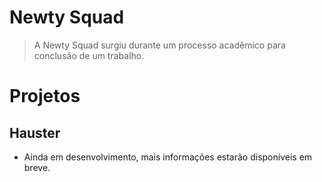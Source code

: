 # Newty Squad
> A Newty Squad surgiu durante um processo acadêmico para conclusão de um trabalho.

# Projetos
## Hauster
- Ainda em desenvolvimento, mais informações estarão disponíveis em breve.
